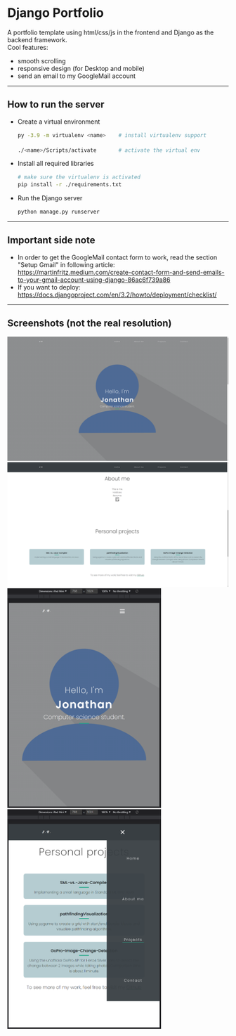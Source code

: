 # Django Portfolio

A portfolio template using html/css/js in the frontend and Django as the backend framework. \
Cool features:
+ smooth scrolling
+ responsive design (for Desktop and mobile)
+ send an email to my GoogleMail account

---

## How to run the server
+ Create a virtual environment
    ```bash
    py -3.9 -m virtualenv <name>    # install virtualenv support

    ./<name>/Scripts/activate       # activate the virtual env
    ```
+ Install all required libraries
    ```bash
    # make sure the virtualenv is activated
    pip install -r ./requirements.txt
    ```
+ Run the Django server
    ```bash
    python manage.py runserver
    ```

---

## Important side note
+ In order to get the GoogleMail contact form to work, read the section "Setup Gmail" in following article: \
    https://martinfritz.medium.com/create-contact-form-and-send-emails-to-your-gmail-account-using-django-86ac6f739a86
+ If you want to deploy: \
  https://docs.djangoproject.com/en/3.2/howto/deployment/checklist/

---

## Screenshots (not the real resolution)
![Desktop_version_1](src/screenshots/1.PNG)
![Desktop_version_2](src/screenshots/2.PNG)
<img src="src/screenshots/mobile.PNG" width="350" height="500">
<img src="src/screenshots/mobile1.PNG" width="350" height="500">
